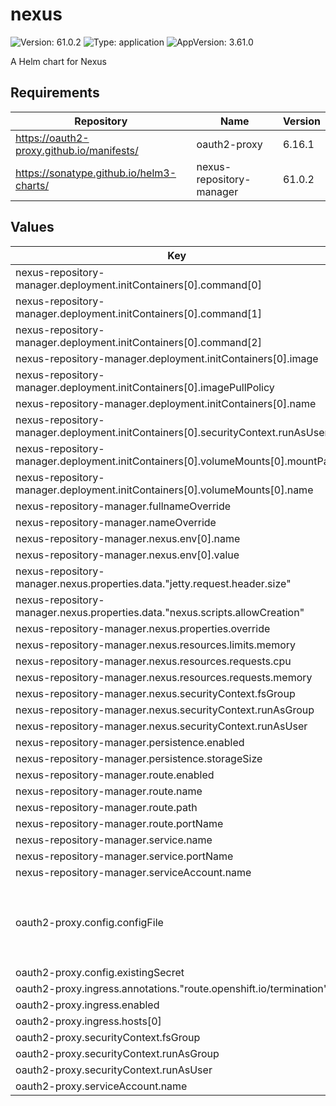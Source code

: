 # nexus

![Version: 61.0.2](https://img.shields.io/badge/Version-61.0.2-informational?style=flat-square) ![Type: application](https://img.shields.io/badge/Type-application-informational?style=flat-square) ![AppVersion: 3.61.0](https://img.shields.io/badge/AppVersion-3.61.0-informational?style=flat-square)

A Helm chart for Nexus

## Requirements

| Repository | Name | Version |
|------------|------|---------|
| https://oauth2-proxy.github.io/manifests/ | oauth2-proxy | 6.16.1 |
| https://sonatype.github.io/helm3-charts/ | nexus-repository-manager | 61.0.2 |

## Values

| Key | Type | Default | Description |
|-----|------|---------|-------------|
| nexus-repository-manager.deployment.initContainers[0].command[0] | string | `"mkdir"` |  |
| nexus-repository-manager.deployment.initContainers[0].command[1] | string | `"-p"` |  |
| nexus-repository-manager.deployment.initContainers[0].command[2] | string | `"/nexus-data/etc"` |  |
| nexus-repository-manager.deployment.initContainers[0].image | string | `"busybox"` |  |
| nexus-repository-manager.deployment.initContainers[0].imagePullPolicy | string | `"IfNotPresent"` |  |
| nexus-repository-manager.deployment.initContainers[0].name | string | `"fmp-volume-permission"` |  |
| nexus-repository-manager.deployment.initContainers[0].securityContext.runAsUser | int | `1000750000` |  |
| nexus-repository-manager.deployment.initContainers[0].volumeMounts[0].mountPath | string | `"/nexus-data"` |  |
| nexus-repository-manager.deployment.initContainers[0].volumeMounts[0].name | string | `"nexus-data"` |  |
| nexus-repository-manager.fullnameOverride | string | `"nexus"` |  |
| nexus-repository-manager.nameOverride | string | `"nexus"` |  |
| nexus-repository-manager.nexus.env[0].name | string | `"NEXUS_SECURITY_RANDOMPASSWORD"` |  |
| nexus-repository-manager.nexus.env[0].value | string | `"false"` |  |
| nexus-repository-manager.nexus.properties.data."jetty.request.header.size" | int | `100000` |  |
| nexus-repository-manager.nexus.properties.data."nexus.scripts.allowCreation" | bool | `true` |  |
| nexus-repository-manager.nexus.properties.override | bool | `true` |  |
| nexus-repository-manager.nexus.resources.limits.memory | string | `"6Gi"` |  |
| nexus-repository-manager.nexus.resources.requests.cpu | string | `"100m"` |  |
| nexus-repository-manager.nexus.resources.requests.memory | string | `"2Gi"` |  |
| nexus-repository-manager.nexus.securityContext.fsGroup | int | `1000750000` |  |
| nexus-repository-manager.nexus.securityContext.runAsGroup | int | `1000750000` |  |
| nexus-repository-manager.nexus.securityContext.runAsUser | int | `1000750000` |  |
| nexus-repository-manager.persistence.enabled | bool | `true` |  |
| nexus-repository-manager.persistence.storageSize | string | `"30Gi"` |  |
| nexus-repository-manager.route.enabled | bool | `true` |  |
| nexus-repository-manager.route.name | string | `"nexus"` |  |
| nexus-repository-manager.route.path | string | `"nexus-ci.apps.okd-sandbox.aws.main.edp.projects.epam.com"` |  |
| nexus-repository-manager.route.portName | string | `"nexus-ui"` |  |
| nexus-repository-manager.service.name | string | `"nexus"` |  |
| nexus-repository-manager.service.portName | string | `"nexus-ui"` |  |
| nexus-repository-manager.serviceAccount.name | string | `"nexus-repo"` |  |
| oauth2-proxy.config.configFile | string | `"allowed_roles = [\"administrator\", \"developer\"]\nclient_id = \"nexus\"\ncode_challenge_method=\"S256\"\ncookie_csrf_expire=\"5m\"\ncookie_csrf_per_request=\"true\"\ncookie_secure = \"false\"\nemail_domains = [ \"*\" ]\ninsecure_oidc_allow_unverified_email = \"true\"\noidc_issuer_url = \"https://keycloak.eks-core.aws.main.edp.projects.epam.com/auth/realms/okd-sandbox\"\npass_access_token = \"true\"\npass_authorization_header = \"true\"\npass_basic_auth = \"false\"\nprovider = \"keycloak-oidc\"\nredirect_url = \"https://nexus.apps.okd-sandbox.aws.main.edp.projects.epam.com/oauth2/callback\"\nskip_jwt_bearer_tokens = \"true\"\nupstreams = [ \"http://nexus:8081\" ]\nwhitelist_domains = [\"*\"]"` |  |
| oauth2-proxy.config.existingSecret | string | `"oauth2-proxy"` |  |
| oauth2-proxy.ingress.annotations."route.openshift.io/termination" | string | `"edge"` |  |
| oauth2-proxy.ingress.enabled | bool | `true` |  |
| oauth2-proxy.ingress.hosts[0] | string | `"nexus.apps.okd-sandbox.aws.main.edp.projects.epam.com"` |  |
| oauth2-proxy.securityContext.fsGroup | int | `1000750001` |  |
| oauth2-proxy.securityContext.runAsGroup | int | `1000750001` |  |
| oauth2-proxy.securityContext.runAsUser | int | `1000750001` |  |
| oauth2-proxy.serviceAccount.name | string | `"nexus-oauth2-proxy"` |  |

